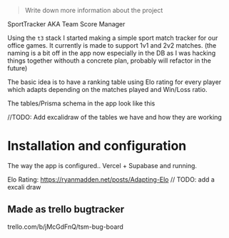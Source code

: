 > Write down more information about the project

SportTracker AKA Team Score Manager


Using the `t3` stack I started making a simple sport match tracker for our office games. It currently is made to support 1v1 and 2v2 matches. (the naming is a bit off in the app now especially in the DB as I was hacking things together withouth a concrete plan, probably will refactor in the future)

The basic idea is to have a ranking table using Elo rating for every player which adapts depending on the matches played and Win/Loss ratio.

The tables/Prisma schema in the app look like this

//TODO: Add excalidraw of the tables we have and how they are working



# Installation and configuration


The way the app is configured.. Vercel + Supabase and running. 

Elo Rating: https://ryanmadden.net/posts/Adapting-Elo
// TODO: add a excali draw


## Made as trello bugtracker

trello.com/b/jMcGdFnQ/tsm-bug-board
